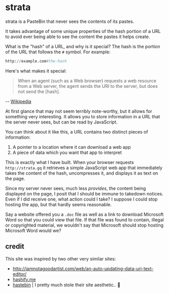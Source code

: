 # strata

strata is a PasteBin that never sees the contents of its pastes.

It takes advantage of some unique properties of the hash portion of a URL to
avoid ever being able to see the content the pastes it helps create.

What is the "hash" of a URL, and why is it special? The hash is the portion of
the URL that follows the `#` symbol. For example:

```python
http://example.com#the-hash
```

Here's what makes it special:

> When an agent (such as a Web browser) requests a web resource from a Web
> server, the agent sends the URI to the server, but does not send the
> [hash].

-- [Wikipedia](http://en.wikipedia.org/wiki/Fragment_identifier)

At first glance that may not seem terribly note-worthy, but it allows for
something very interesting. It allows you to store information in a URL that
the server never sees, but can be read by JavaScript.

You can think about it like this, a URL contains two distinct pieces of
information:

1. A pointer to a location where it can download a web app
2. A piece of data which you want that app to interpret

This is exactly what I have built. When your browser requests `http://strata.gq`
it retrieves a simple JavaScript web app that immediately takes the content of
the hash, uncompresses it, and displays it as text on the page.


Since my server never sees, much less *provides*, the content being displayed
on the page, I posit that I should be immune to takedown notices. Even if
I did receive one, what action could I take? I suppose I could stop hosting the
app, but that hardly seems reasonable.

Say a website offered you a `.doc` file as well as a link to download Microsoft
Word so that you could view that file. If that file was found to contain,
illegal or copyrighted material, we wouldn't say that Microsoft should stop
hosting Microsoft Word would we?

## credit

This site was inspired by two other very similar sites:

- http://iamnotagoodartist.com/web/an-auto-updating-data-uri-text-editor/
- [hashify.me](http://bit.ly/dXYxGU)
- [hastebin](http://hastebin.com/) | I pretty much stole their site aesthetic.. :eyes:

